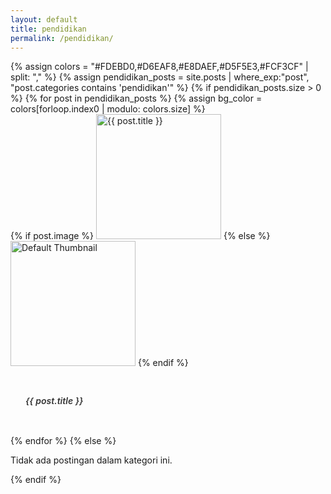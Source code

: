 ```yaml
---
layout: default
title: pendidikan
permalink: /pendidikan/
---
```

<!-- Sertakan Bootstrap CSS (pastikan tidak duplikat jika sudah ada di layout utama) -->

<style>
  /* Styling modern untuk card ala Envato Market */
  .card-modern {
    border: none;
    border-radius: 8px;
    overflow: hidden;
    transition: transform 0.3s, box-shadow 0.3s;
  }
  .card-modern:hover {
    transform: translateY(-5px);
    box-shadow: 0 8px 20px rgba(0,0,0,0.15);
  }
  .card-modern .card-img-top {
    object-fit: cover;
    height: 200px;
    transition: transform 0.3s;
  }
  .card-modern:hover .card-img-top {
    transform: scale(1.05);
  }
  .card-modern .card-body {
    padding: 1.5rem;
  }
  .card-modern .card-title a {
    text-decoration: none;
    color: #333;
    font-weight: 600;
    transition: color 0.3s;
  }
  .card-modern .card-title a:hover {
    color: #007bff;
  }
</style>



<div class="container my-5">
  <div class="row">
    {% assign colors = "#FDEBD0,#D6EAF8,#E8DAEF,#D5F5E3,#FCF3CF" | split: "," %}
    {% assign pendidikan_posts = site.posts | where_exp:"post", "post.categories contains 'pendidikan'" %}
    {% if pendidikan_posts.size > 0 %}
      {% for post in pendidikan_posts %}
        {% assign bg_color = colors[forloop.index0 | modulo: colors.size] %}
        <div class="col-md-4 mb-4">
          <div class="card card-modern h-100 shadow">
            {% if post.image %}
              <img src="/{{ post.image }}" class="card-img-top" alt="{{ post.title }}">
            {% else %}
              <img class="card-img-top featured-image img-fluid" src="/assets/images/default-thumbnail.jpg" alt="Default Thumbnail">
            {% endif %}
            <div class="card-body d-flex flex-column" style="background-color: {{ bg_color }};">
              <h5 class="card-title">
                <a href="{{ post.url }}">{{ post.title }}</a>
              </h5>
            </div>
          </div>
        </div>
      {% endfor %}
    {% else %}
      <div class="col-12">
        <p>Tidak ada postingan dalam kategori ini.</p>
      </div>
    {% endif %}
  </div>
</div>
